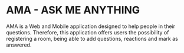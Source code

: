 # AMA - ASK ME ANYTHING

AMA is a Web and Mobile application designed to help people in their questions. Therefore, this application offers users the possibility of registering a room, being able to add questions, reactions and mark as answered.
